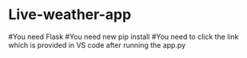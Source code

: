 # Live-weather-app
#You need Flask
#You need new pip install
#You need to click the link which is provided in VS code after running the app.py
